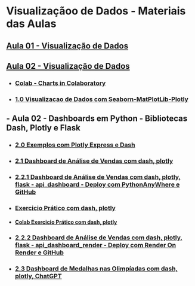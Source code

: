 # Visualizaçãoo de Dados - Materiais das Aulas

## [Aula 01 - Visualização de Dados](https://github.com/gustavowillam/DML/blob/main/slides/01-Visualizacao%20de%20Dados.pdf)

## [Aula 02 - Visualização de Dados](https://github.com/gustavowillam/DML/blob/main/slides/02-Visualizacao%20de%20Dados.pdf)

* ### [Colab - Charts in Colaboratory](https://colab.research.google.com/notebooks/charts.ipynb)  

* ### [1.0 Visualizacao de Dados com Seaborn-MatPlotLib-Plotly](https://drive.google.com/drive/folders/1vwHHAyw4x7AbDNdpri0q7dQbjSUCpkIJ?usp=sharing)


## - Aula 02 - Dashboards em Python - Bibliotecas Dash, Plotly e Flask

* ### [2.0 Exemplos com Plotly Express e Dash](https://drive.google.com/drive/folders/1wyhntHTz8egS7QqNXF7AjNKmtSI-pDGA?usp=sharing)
  
* ### [2.1 Dashboard de Análise de Vendas com dash, plotly](https://drive.google.com/drive/folders/1mb-Saw2sph4su2lD2PSrmVSm5zxjcrMw?usp=sharing)

* ### [2.2.1 Dashboard de Análise de Vendas com dash, plotly, flask - api_dashboard - Deploy com PythonAnyWhere e GitHub](https://drive.google.com/drive/folders/1o4HvI6X4vf58u5PBxI5ZEpN8Lg6fqScG?usp=sharing)

* ### [Exercicio Prático com dash, plotly](https://drive.google.com/drive/folders/1JdDZZvWRwBnQcu6zbnqxTYDCVRr-s9nN?usp=sharing)

* #### [Colab Exercicio Prático com dash, plotly](https://colab.research.google.com/drive/1HKNWUt36qpyXc-veb4955fmtzLuA6MVb?usp=sharing)

* ### [2.2.2 Dashboard de Análise de Vendas com dash, plotly, flask - api_dashboard_render - Deploy com Render On Render e GitHub](https://drive.google.com/drive/folders/16whKiHVul37vd15Cth9_6jfuMGQft8og?usp=sharing)

* ### [2.3 Dashboard de Medalhas nas Olimpíadas com dash, plotly, ChatGPT](https://drive.google.com/drive/folders/1vq-GdluEoBmHqsJdPXZhytImD7Th78kE?usp=sharing)
